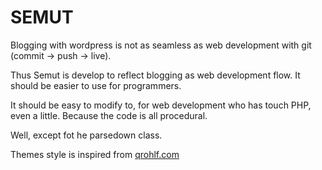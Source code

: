 # SEMUT

Blogging with wordpress is not as seamless as web development with git (commit -> push -> live).

Thus Semut is develop to reflect blogging as web development flow. It should be easier to use for programmers.

It should be easy to modify to, for web development who has touch PHP, even a little. Because the code is all procedural.

Well, except fot he parsedown class.

Themes style is inspired from [qrohlf.com](http://qrohlf.com/posts/learn-to-code-then-learn-cs/)